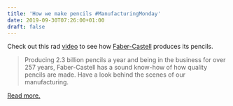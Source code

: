 ```yaml
---
title: 'How we make pencils #ManufacturingMonday'
date: 2019-09-30T07:26:00+01:00
draft: false
---
```


Check out this rad [video](https://www.youtube.com/watch?v=aPb-slJH9Vs) to see how [Faber-Castell](https://www.youtube.com/channel/UCSmBJecxyWaAJnhCcYzEbSw) produces its pencils.

> Producing 2.3 billion pencils a year and being in the business for over 257 years, Faber-Castell has a sound know-how of how quality pencils are made. Have a look behind the scenes of our manufacturing.

[Read more.](https://www.youtube.com/watch?v=aPb-slJH9Vs)